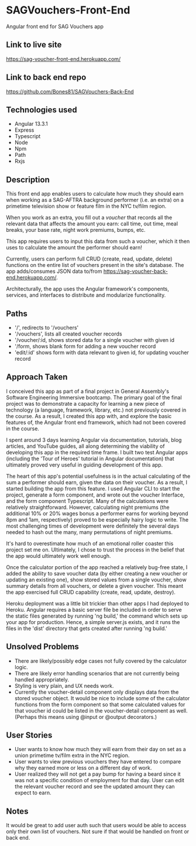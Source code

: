 # SAGVouchers-Front-End
Angular front end for SAG Vouchers app

## Link to live site
https://sag-voucher-front-end.herokuapp.com/

## Link to back end repo
https://github.com/Bones81/SAGVouchers-Back-End

## Technologies used
* Angular 13.3.1
* Express
* Typescript
* Node
* Npm
* Path
* Rxjs

## Description
This front end app enables users to calculate how much they should earn when working as a SAG-AFTRA background performer (i.e. an extra) on a primetime television show or feature film in the NYC tv/film region. 

When you work as an extra, you fill out a _voucher_ that records all the relevant data that affects the amount you earn: call time, out time, meal breaks, your base rate, night work premiums, bumps, etc.

This app requires users to input this data from such a voucher, which it then uses to calculate the amount the performer should earn!

Currently, users can perform full CRUD (create, read, update, delete) functions on the entire list of vouchers present in the site's database. The app adds/consumes JSON data to/from https://sag-voucher-back-end.herokuapp.com/. 

Architecturally, the app uses the Angular framework's components, services, and interfaces to distribute and modularize functionality. 

## Paths
* '/', redirects to '/vouchers'
* '/vouchers', lists all created voucher records
* '/voucher/:id, shows stored data for a single voucher with given id
* '/form, shows blank form for adding a new voucher record
* 'edit/:id' shows form with data relevant to given id, for updating voucher record

## Approach Taken
I conceived this app as part of a final project in General Assembly's Software Engineering Immersive bootcamp. The primary goal of the final project was to demonstrate a capacity for learning a new piece of technology (a language, framework, library, etc.) not previously covered in the course. As a result, I created this app with, and explore the basic features of, the Angular front end framework, which had not been covered in the course.

I spent around 3 days learning Angular via documentation, tutorials, blog articles, and YouTube guides, all along determining the viability of developing this app in the required time frame. I built two test Angular apps (including the 'Tour of Heroes' tutorial in Angular documentation) that ultimately proved very useful in guiding development of this app. 

The heart of this app's potential usefulness is in the actual calculating of the sum a performer should earn, given the data on their voucher. As a result, I started building the app from this feature. I used Angular CLI to start the project, generate a form component, and wrote out the voucher Interface, and the form component Typescript. Many of the calculations were relatively straightforward. However, calculating night premiums (the additional 10% or 20% wages bonus a performer earns for working beyond 8pm and 1am, respectively) proved to be especially hairy logic to write. The most challenging times of development were definitely the several days needed to hash out the many, many permutations of night premiums.

It's hard to overestimate how much of an emotional roller coaster this project set me on. Ultimately, I chose to trust the process in the belief that the app would ultimately work well enough. 

Once the calculator portion of the app reached a relatively bug-free state, I added the ability to save voucher data (by either creating a new voucher or updating an existing one), show stored values from a single voucher, show summary details from all vouchers, or delete a given voucher. This meant the app exercised full CRUD capability (create, read, update, destroy).

Heroku deployment was a little bit trickier than other apps I had deployed to Heroku. Angular requires a basic server file be included in order to serve the static files generated by running 'ng build,' the command which sets up your app for production. Hence, a simple server.js exists, and it runs the files in the 'dist' directory that gets created after running 'ng build.'

## Unsolved Problems
* There are likely/possibly edge cases not fully covered by the calculator logic.
* There are likely error handling scenarios that are not currently being handled appropriately.
* Styling is very plain, and UX needs work.
* Currently the voucher-detail component only displays data from the stored voucher object. It would be nice to include some of the calculator functions from the form component so that some calculated values for that voucher id could be listed in the voucher-detail component as well. (Perhaps this means using @input or @output decorators.)

## User Stories
* User wants to know how much they will earn from their day on set as a union primetime tv/film extra in the NYC region. 
* User wants to view previous vouchers they have entered to compare why they earned more or less on a different day of work.
* User realized they will not get a pay bump for having a beard since it was not a specific condition of employment for that day. User can edit the relevant voucher record and see the updated amount they can expect to earn. 

## Notes
It would be great to add user auth such that users would be able to access only their own list of vouchers. Not sure if that would be handled on front or back end.
